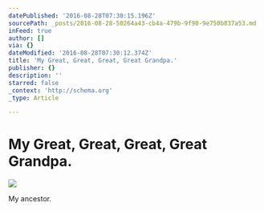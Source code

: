 ```yaml
---
datePublished: '2016-08-28T07:30:15.196Z'
sourcePath: _posts/2016-08-28-50264a43-cb4a-479b-9f90-9e750b837a53.md
inFeed: true
author: []
via: {}
dateModified: '2016-08-28T07:30:12.374Z'
title: 'My Great, Great, Great, Great Grandpa.'
publisher: {}
description: ''
starred: false
_context: 'http://schema.org'
_type: Article

---
```

# My Great, Great, Great, Great Grandpa.
![](https://the-grid-user-content.s3-us-west-2.amazonaws.com/81c0e53d-43b5-48f3-b15e-da9b59f46c16.jpg)

My ancestor.